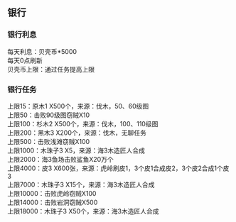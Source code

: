 ## 银行

### 银行利息
每天利息：贝壳币\*5000  
每天0点刷新  
贝壳币上限：通过任务提高上限  

### 银行任务
上限15：原木1 X500个，来源：伐木，50、60级图  
上限50：击败90级图窃贼X10  
上限100：杉木2 X500个，来源：伐木，100、110级图  
上限200：黑木3 X200个，来源：伐木，无聊任务  
上限500：击败浅滩窃贼X100  
上限1000：木珠子3 X5，来源：海3木造匠人合成  
上限2000：海3鱼场击败鲨鱼X20万个  
上限4000：皮3 X600张，来源：虎岭刷皮1，3个皮1合成皮2，3个皮2合成1个皮3  
上限7000：木珠子3 X15个，来源：海3木造匠人合成  
上限10000：击败虎岭窃贼X100  
上限14000：击败岩洞窃贼X500  
上限18000：木珠子3 X50个，来源：海3木造匠人合成  